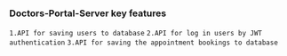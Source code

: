 ### Doctors-Portal-Server key features
`1.API for saving users to database`
`2.API for log in users by JWT authentication`
`3.API for saving the appointment bookings to database `


